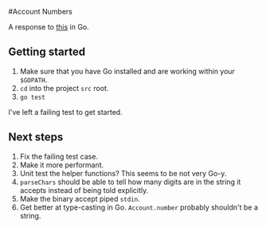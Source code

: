 #Account Numbers

A response to [this](http://codingdojo.org/cgi-bin/index.pl?KataBankOCR) in Go.

## Getting started

1. Make sure that you have Go installed and are working within your `$GOPATH`.
1. `cd` into the project `src` root.
1. `go test`

I've left a failing test to get started.

## Next steps

1. Fix the failing test case.
1. Make it more performant.
1. Unit test the helper functions? This seems to be not very Go-y.
1. `parseChars` should be able to tell how many digits are in the string it accepts instead of being told explicitly.
1. Make the binary accept piped `stdin`.
1. Get better at type-casting in Go. `Account.number` probably shouldn't be a string.

